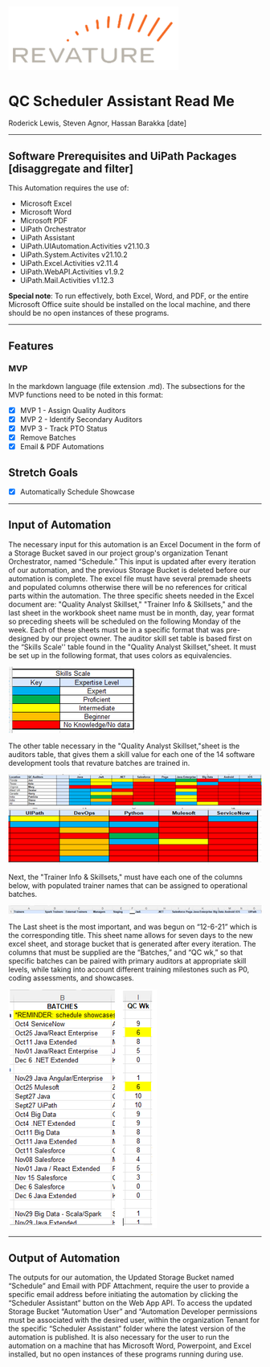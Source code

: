 ![alt text: revature logo](images/revature_logo.PNG)
---

# QC Scheduler Assistant Read Me

Roderick Lewis, Steven Agnor, Hassan Barakka
[date]

---

## Software Prerequisites and UiPath Packages [disaggregate and filter]

This Automation requires the use of:
- Microsoft Excel
- Microsoft Word 
- Microsoft PDF 
- UiPath Orchestrator
- UiPath Assistant
- UiPath.UIAutomation.Activities v21.10.3
- UiPath.System.Activites v21.10.2
- UiPath.Excel.Activities v2.11.4
- UiPath.WebAPI.Activities v1.9.2
- UiPath.Mail.Activities v1.12.3

__Special note__: To run effectively, both Excel, Word, and PDF, or the entire Microsoft Office suite should be installed on the local machine, and there should be no open instances of these programs.

---

## Features

### MVP

In the markdown language (file extension .md). The subsections for the MVP functions need to be noted in this format:
- [x] MVP 1 - Assign Quality Auditors 
- [x] MVP 2 - Identify Secondary Auditors 
- [x] MVP 3 - Track PTO Status 
- [x] Remove Batches 
- [x] Email & PDF Automations 

## Stretch Goals 

- [x] Automatically Schedule Showcase 

---

## Input of Automation

The necessary input for this automation is an Excel Document in the form of a Storage Bucket saved in our project group's organization Tenant Orchestrator, named “Schedule.” This input is updated after every iteration of our automation, and the previous Storage Bucket is deleted before our automation is complete. 
The excel file must have several premade sheets and populated columns otherwise there will be no references for critical parts within the automation. The three specific sheets needed in the Excel document are: "Quality Analyst Skillset," "Trainer Info & Skillsets," and the last sheet in the workbook sheet name must be in month, day, year format so preceding sheets will be scheduled on the following Monday of the week. 
Each of these sheets must be in a specific format that was pre-designed by our project owner. The auditor skill set table is based first on the “Skills Scale'' table found in the "Quality Analyst Skillset,"sheet. It must be set up in the following format, that uses colors as equivalencies.

![alt text : skills scale](images/qcSchedulerAssistant_skillsScale.PNG)

The other table necessary in the "Quality Analyst Skillset,"sheet is the auditors table, that gives them a skill value for each one of the 14 software development tools that revature batches are trained in.

![alt text : qc auditors](images/qcSchedulerAssistant_qcAuditors.PNG)
![alt text : skills](images/qcSchedulerAssistant_skills.PNG)

Next, the "Trainer Info & Skillsets," must have each one of the columns below, with populated trainer names that can be assigned to operational batches.

![alt text : trainer info and skills](images/qcSchedulerAssistant_trainerInfo.PNG)

The Last sheet is the most important, and was begun on “12-6-21” which is the corresponding title. This sheet name allows for seven days to the new excel sheet, and storage bucket that is generated after every iteration. The columns that must be supplied are the “Batches,” and “QC wk,” so that specific batches can be paired with primary auditors at appropriate skill levels, while taking into account different training milestones such as P0, coding assessments, and showcases.

![alt text : trainer info and skills](images/qcSchedulerAssistant_schedule.PNG)

---

## Output of Automation
The outputs for our automation, the Updated Storage Bucket named “Schedule” and Email with PDF Attachment, require the user to provide a specific email address before initiating the automation by clicking the “Scheduler Assistant” button on the Web App API. To access the updated Storage Bucket “Automation User” and “Automation Developer permissions must be associated with the desired user, within the organization Tenant for the specific “Scheduler Assistant” folder where the latest version of the automation is published. 
It is also necessary for the user to run the automation on a machine that has Microsoft Word, Powerpoint, and Excel installed, but no open instances of these programs running during use. 